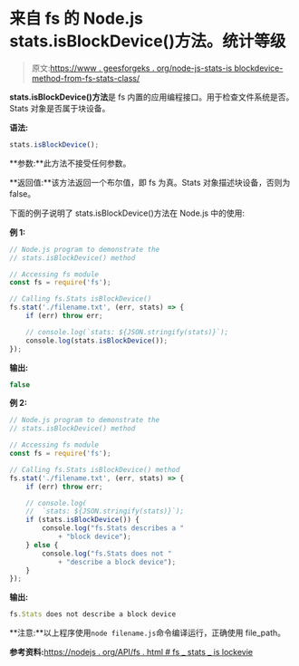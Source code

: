 # 来自 fs 的 Node.js stats.isBlockDevice()方法。统计等级

> 原文:[https://www . geesforgeks . org/node-js-stats-is blockdevice-method-from-fs-stats-class/](https://www.geeksforgeeks.org/node-js-stats-isblockdevice-method-from-fs-stats-class/)

**stats.isBlockDevice()方法**是 fs 内置的应用编程接口。用于检查文件系统是否。Stats 对象是否属于块设备。

**语法:**

```js
stats.isBlockDevice();
```

**参数:**此方法不接受任何参数。

**返回值:**该方法返回一个布尔值，即 fs 为真。Stats 对象描述块设备，否则为 false。

下面的例子说明了 stats.isBlockDevice()方法在 Node.js 中的使用:

**例 1:**

```js
// Node.js program to demonstrate the 
// stats.isBlockDevice() method

// Accessing fs module
const fs = require('fs');

// Calling fs.Stats isBlockDevice()
fs.stat('./filename.txt', (err, stats) => {
    if (err) throw err;

    // console.log(`stats: ${JSON.stringify(stats)}`);
    console.log(stats.isBlockDevice());
});
```

**输出:**

```js
false

```

**例 2:**

```js
// Node.js program to demonstrate the 
// stats.isBlockDevice() method

// Accessing fs module
const fs = require('fs');

// Calling fs.Stats isBlockDevice() method
fs.stat('./filename.txt', (err, stats) => {
    if (err) throw err;

    // console.log(
    //  `stats: ${JSON.stringify(stats)}`);
    if (stats.isBlockDevice()) {
        console.log("fs.Stats describes a "
            + "block device");
    } else {
        console.log("fs.Stats does not "
            + "describe a block device");
    }
});
```

**输出:**

```js
fs.Stats does not describe a block device

```

**注意:**以上程序使用`node filename.js`命令编译运行，正确使用 file_path。

**参考资料:**[https://nodejs . org/API/fs . html # fs _ stats _ is lockevie](https://nodejs.org/api/fs.html#fs_stats_isblockdevice)